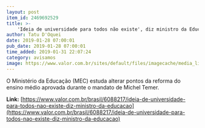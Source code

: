 ```yaml
---
layout: post
item_id: 2469692529
title: >-
    'Ideia de universidade para todos não existe', diz ministro da Educação
author: Tatu D'Oquei
date: 2019-01-28 07:00:01
pub_date: 2019-01-28 07:00:01
time_added: 2019-01-31 22:07:24
category: avisamos
image: https://www.valor.com.br/sites/default/files/imagecache/media_library_big_horizontal/gn/19/01/foto28esp-101-educa-a12.jpg
---
```


O Ministério da Educação (MEC) estuda alterar pontos da reforma do ensino médio aprovada durante o mandato de Michel Temer.

**Link:** [https://www.valor.com.br/brasil/6088217/ideia-de-universidade-para-todos-nao-existe-diz-ministro-da-educacao](https://www.valor.com.br/brasil/6088217/ideia-de-universidade-para-todos-nao-existe-diz-ministro-da-educacao)

